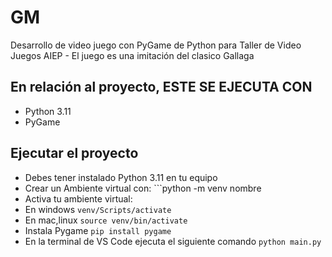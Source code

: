 # GM
Desarrollo de video juego con PyGame de Python para Taller de Video Juegos AIEP - El juego es una imitación del clasico Gallaga

## En relación al proyecto, ESTE SE EJECUTA CON

- Python 3.11
- PyGame

## Ejecutar el proyecto

- Debes tener instalado Python 3.11 en tu equipo
- Crear un Ambiente virtual con: ```python -m venv nombre
- Activa tu ambiente virtual:
- En windows ```venv/Scripts/activate```
- En mac,linux ```source venv/bin/activate``` 
- Instala Pygame ```pip install pygame```
- En la terminal de VS Code ejecuta el siguiente comando
  ```python main.py```
